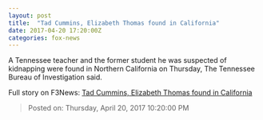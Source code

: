 ```yaml
---
layout: post
title:  "Tad Cummins, Elizabeth Thomas found in California"
date: 2017-04-20 17:20:00Z
categories: fox-news
---
```


A Tennessee teacher and the former student he was suspected of kidnapping were found in Northern California on Thursday, The Tennessee Bureau of Investigation said.


Full story on F3News: [Tad Cummins, Elizabeth Thomas found in California](http://www.f3nws.com/n/NvZpJE)

> Posted on: Thursday, April 20, 2017 10:20:00 PM

